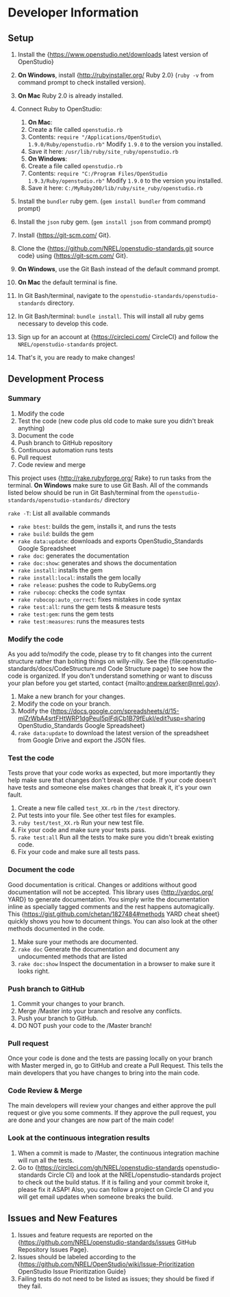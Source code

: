 # Developer Information

## Setup

1. Install the {https://www.openstudio.net/downloads latest version of OpenStudio}
2. **On Windows**, install {http://rubyinstaller.org/ Ruby 2.0} (`ruby -v` from command prompt to check installed version).  
3. **On Mac** Ruby 2.0 is already installed.
4. Connect Ruby to OpenStudio:
	1. **On Mac**:
	2. Create a file called `openstudio.rb`
	3. Contents: `require "/Applications/OpenStudio\ 1.9.0/Ruby/openstudio.rb"` Modify `1.9.0` to the version you installed.
	4. Save it here: `/usr/lib/ruby/site_ruby/openstudio.rb`
	5. **On Windows**:
	6. Create a file called `openstudio.rb`
	7. Contents: `require "C:/Program Files/OpenStudio 1.9.3/Ruby/openstudio.rb"`  Modify `1.9.0` to the version you installed.
	8. Save it here: `C:/MyRuby200/lib/ruby/site_ruby/openstudio.rb`

5. Install the `bundler` ruby gem. (`gem install bundler` from command prompt)
6. Install the `json` ruby gem. (`gem install json` from command prompt)
7. Install {https://git-scm.com/ Git}.
8. Clone the {https://github.com/NREL/openstudio-standards.git source code} using {https://git-scm.com/ Git}.
9. **On Windows**, use the Git Bash instead of the default command prompt.
10. **On Mac** the default terminal is fine.
11. In Git Bash/terminal, navigate to the `openstudio-standards/openstudio-standards` directory.
12. In Git Bash/terminal: `bundle install`. This will install all ruby gems necessary to develop this code.
13. Sign up for an account at {https://circleci.com/ CircleCI} and follow the `NREL/openstudio-standards` project.
14. That's it, you are ready to make changes!

## Development Process

### Summary

1. Modify the code
2. Test the code (new code plus old code to make sure you didn't break anything)
3. Document the code
5. Push branch to GitHub repository
6. Continuous automation runs tests
7. Pull request
8. Code review and merge 

This project uses {http://rake.rubyforge.org/ Rake} to run tasks from the terminal.  **On Windows** make sure to use Git Bash.  All of the commands listed below should be run in Git Bash/terminal from the `openstudio-standards/openstudio-standards/` directory

`rake -T`: List all available commands

- `rake btest`: builds the gem, installs it, and runs the tests
- `rake build`: builds the gem
- `rake data:update`: downloads and exports OpenStudio_Standards Google Spreadsheet
- `rake doc`: generates the documentation
- `rake doc:show`: generates and shows the documentation
- `rake install`: installs the gem
- `rake install:local`: installs the gem locally
- `rake release`: pushes the code to RubyGems.org
- `rake rubocop`: checks the code syntax
- `rake rubocop:auto_correct`: fixes mistakes in code syntax
- `rake test:all`: runs the gem tests & measure tests
- `rake test:gem`: runs the gem tests
- `rake test:measures`: runs the measures tests
 
### Modify the code

As you add to/modify the code, please try to fit changes into the current structure rather than bolting things on willy-nilly.  See the {file:openstudio-standards/docs/CodeStructure.md Code Structure page} to see how the code is organized.  If you don't understand something or want to discuss your plan before you get started, contact {mailto:andrew.parker@nrel.gov}.

1. Make a new branch for your changes.
2. Modify the code on your branch.
3. Modify the {https://docs.google.com/spreadsheets/d/15-mlZrWbA4srtFHtWRP1dgPeuI5plFdjCb1B79fEukI/edit?usp=sharing OpenStudio_Standards Google Spreadsheet}
4. `rake data:update` to download the latest version of the spreadsheet from Google Drive and export the JSON files.

### Test the code

Tests prove that your code works as expected, but more importantly they help make sure that changes don't break other code.  If your code doesn't have tests and someone else makes changes that break it, it's your own fault.

1. Create a new file called `test_XX.rb` in the `/test` directory.
2. Put tests into your file.  See other test files for examples.
2. `ruby test/test_XX.rb` Run your new test file.
3. Fix your code and make sure your tests pass.
4. `rake test:all` Run all the tests to make sure you didn't break existing code.
5. Fix your code and make sure all tests pass.

### Document the code

Good documentation is critical.  Changes or additions without good documentation will not be accepted.  This library uses {http://yardoc.org/ YARD} to generate documentation.  You simply write the documentation inline as specially tagged comments and the rest happens automagically.  This {https://gist.github.com/chetan/1827484#methods YARD cheat sheet} quickly shows you how to document things.  You can also look at the other methods documented in the code.

1. Make sure your methods are documented.
2. `rake doc` Generate the documentation and document any undocumented methods that are listed
3. `rake doc:show` Inspect the documentation in a browser to make sure it looks right.
   
### Push branch to GitHub

1. Commit your changes to your branch.
2. Merge /Master into your branch and resolve any conflicts.
2. Push your branch to GitHub.
3. DO NOT push your code to the /Master branch!

### Pull request

Once your code is done and the tests are passing locally on your branch with Master merged in, go to GitHub and create a Pull Request.  This tells the main developers that you have changes to bring into the main code.

### Code Review & Merge

The main developers will review your changes and either approve the pull request or give you some comments.  If they approve the pull request, you are done and your changes are now part of the main code!

### Look at the continuous integration results

1. When a commit is made to /Master, the continuous integration machine will run all the tests.
2. Go to {https://circleci.com/gh/NREL/openstudio-standards openstudio-standards Circle CI} and look at the NREL/openstudio-standards project to check out the build status.  If it is failing and your commit broke it, please fix it ASAP!  Also, you can follow a project on Circle CI and you will get email updates when someone breaks the build.

## Issues and New Features

1. Issues and feature requests are reported on the {https://github.com/NREL/openstudio-standards/issues GitHub Repository Issues Page}.
2. Issues should be labeled according to the {https://github.com/NREL/OpenStudio/wiki/Issue-Prioritization OpenStudio Issue Prioritization Guide}
3. Failing tests do not need to be listed as issues; they should be fixed if they fail.